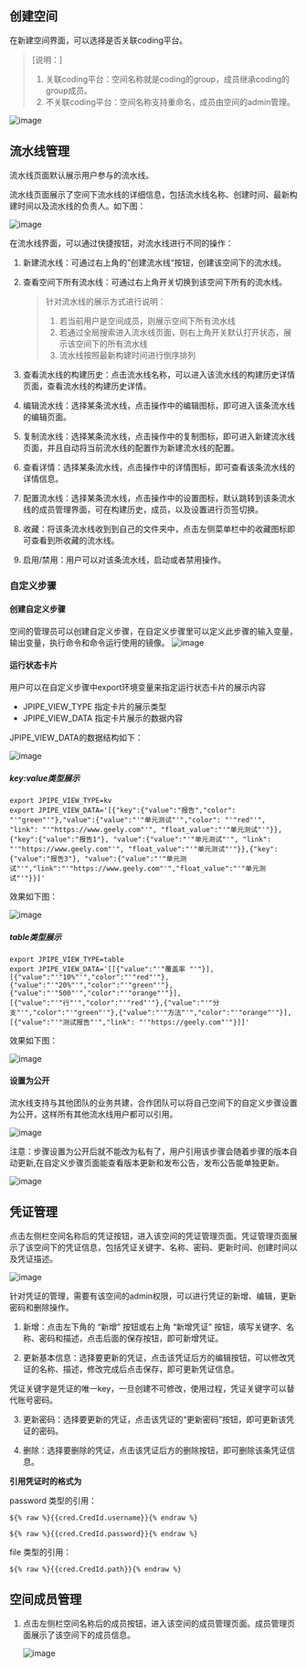 ## 创建空间

在新建空间界面，可以选择是否关联coding平台。

> [说明：]
>
> 1. 关联coding平台：空间名称就是coding的group，成员继承coding的group成员。
> 2. 不关联coding平台：空间名称支持重命名，成员由空间的admin管理。

![image](https://jdhelp.s3.cn-north-1.jdcloud-oss.com/pipeline_team.assets/newFolder.png)

## 流水线管理

流水线页面默认展示用户参与的流水线。

流水线页面展示了空间下流水线的详细信息，包括流水线名称、创建时间、最新构建时间以及流水线的负责人。如下图：

   ![image](https://jdhelp.s3.cn-north-1.jdcloud-oss.com/pipeline_team.assets/folder_pipe.jpeg)

在流水线界面，可以通过快捷按钮，对流水线进行不同的操作：

1. 新建流水线：可通过右上角的”创建流水线“按钮，创建该空间下的流水线。

2. 查看空间下所有流水线：可通过右上角开关切换到该空间下所有的流水线。

   > 针对流水线的展示方式进行说明：
   >
   > 1. 若当前用户是空间成员，则展示空间下所有流水线
   > 2. 若通过全局搜索进入流水线页面，则右上角开关默认打开状态，展示该空间下的所有流水线
   > 3. 流水线按照最新构建时间进行倒序排列

3. 查看流水线的构建历史：点击流水线名称，可以进入该流水线的构建历史详情页面，查看流水线的构建历史详情。

4. 编辑流水线：选择某条流水线，点击操作中的编辑图标，即可进入该条流水线的编辑页面。

5. 复制流水线：选择某条流水线，点击操作中的复制图标，即可进入新建流水线页面，并且自动将当前流水线的配置作为新建流水线的配置。

6. 查看详情：选择某条流水线，点击操作中的详情图标，即可查看该条流水线的详情信息。

7. 配置流水线：选择某条流水线，点击操作中的设置图标，默认跳转到该条流水线的成员管理界面，可在构建历史，成员，以及设置进行页签切换。

8. 收藏：将该条流水线收到到自己的文件夹中，点击左侧菜单栏中的收藏图标即可查看到所收藏的流水线。

9. 启用/禁用：用户可以对该条流水线，启动或者禁用操作。

### 自定义步骤

#### 创建自定义步骤

空间的管理员可以创建自定义步骤，在自定义步骤里可以定义此步骤的输入变量，输出变量，执行命令和命令运行使用的镜像。
![image](https://jdhelp.s3.cn-north-1.jdcloud-oss.com/pipeline_team.assets/create_custom_step.png)

#### 运行状态卡片

用户可以在自定义步骤中export环境变量来指定运行状态卡片的展示内容

- JPIPE_VIEW_TYPE 指定卡片的展示类型
- JPIPE_VIEW_DATA 指定卡片展示的数据内容

JPIPE_VIEW_DATA的数据结构如下：

![image](https://jdhelp.s3.cn-north-1.jdcloud-oss.com/pipeline_team.assets/view_data_struct.png)

##### key:value类型展示

```
export JPIPE_VIEW_TYPE=kv
export JPIPE_VIEW_DATA='[{"key":{"value":"报告","color": "'"green"'"},"value":{"value":"'"单元测试"'","color": "'"red"'",  "link": "'"https://www.geely.com"'", "float_value":"'"单元测试"'"}},{"key":{"value":"报告1"}, "value":{"value":"'"单元测试"'", "link": "'"https://www.geely.com"'", "float_value":"'"单元测试"'"}},{"key":{"value":"报告3"}, "value":{"value":"'"单元测试"'","link":"'"https://www.geely.com"'","float_value":"'"单元测试"'"}}]'
```

效果如下图：

![image](https://jdhelp.s3.cn-north-1.jdcloud-oss.com/pipeline_team.assets/view_data_kv.png)

##### table类型展示

```
export JPIPE_VIEW_TYPE=table
export JPIPE_VIEW_DATA='[[{"value":"'"覆盖率 "'"}],[{"value":"'"10%"'","color":"'"red"'"},{"value":"'"20%"'","color":"'"green"'"},{"value":"'"500"'","color":"'"orange"'"}],[{"value":"'"行"'","color":"'"red"'"},{"value":"'"分支"'","color":"'"green"'"},{"value":"'"方法"'","color":"'"orange"'"}],[{"value":"'"测试报告"'","link": "'"https://geely.com"'"}]]'
```

效果如下图：

![image](https://jdhelp.s3.cn-north-1.jdcloud-oss.com/pipeline_team.assets/view_data_table1.png)


#### 设置为公开

流水线支持与其他团队的业务共建，合作团队可以将自己空间下的自定义步骤设置为公开，这样所有其他流水线用户都可以引用。

![image](https://jdhelp.s3.cn-north-1.jdcloud-oss.com/pipeline_team.assets/public1.png)

注意：步骤设置为公开后就不能改为私有了，用户引用该步骤会随着步骤的版本自动更新,在自定义步骤页面能查看版本更新和发布公告，发布公告能单独更新。

![image](https://jdhelp.s3.cn-north-1.jdcloud-oss.com/pipeline_team.assets/public2.jpg)

## 凭证管理

点击左侧栏空间名称后的凭证按钮，进入该空间的凭证管理页面。凭证管理页面展示了该空间下的凭证信息，包括凭证关键字、名称、密码、更新时间、创建时间以及凭证描述。

   ![image](https://jdhelp.s3.cn-north-1.jdcloud-oss.com/pipeline_team.assets/new_credential.jpeg)

针对凭证的管理，需要有该空间的admin权限，可以进行凭证的新增、编辑，更新密码和删除操作。

1. 新增：点击左下角的 “新增” 按钮或右上角 “新增凭证” 按钮，填写关键字、名称、密码和描述，点击后面的保存按钮，即可新增凭证。

2. 更新基本信息：选择要更新的凭证，点击该凭证后方的编辑按钮，可以修改凭证的名称、描述，修改完成后点击保存，即可更新凭证信息。

凭证关键字是凭证的唯一key，一旦创建不可修改，使用过程，凭证关键字可以替代账号密码。

3. 更新密码：选择要更新的凭证，点击该凭证的“更新密码”按钮，即可更新该凭证的密码。

2. 删除：选择要删除的凭证，点击该凭证后方的删除按钮，即可删除该条凭证信息。

**引用凭证时的格式为**

password 类型的引用：

   `${% raw %}{{cred.CredId.username}}{% endraw %}`

   `${% raw %}{{cred.CredId.password}}{% endraw %}`

file 类型的引用：

   `${% raw %}{{cred.CredId.path}}{% endraw %}`

## 空间成员管理

1. 点击左侧栏空间名称后的成员按钮，进入该空间的成员管理页面。成员管理页面展示了该空间下的成员信息。

   ![image](https://jdhelp.s3.cn-north-1.jdcloud-oss.com/pipeline_team.assets/member.png)

